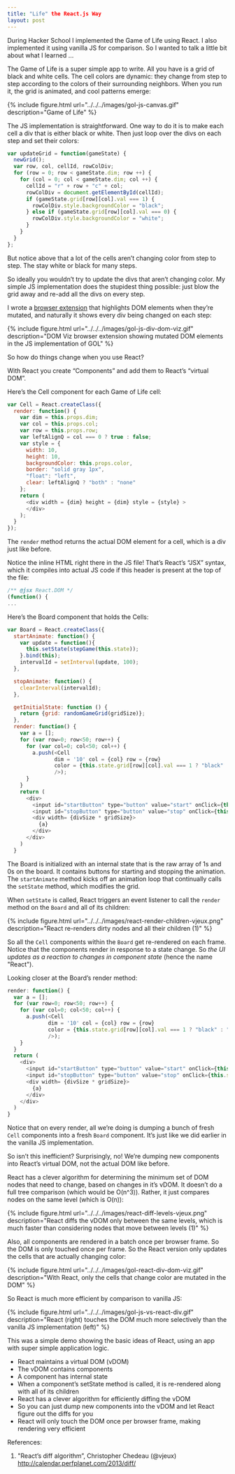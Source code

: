 ```yaml
---
title: "Life" the React.js Way
layout: post
---
```


During Hacker School I implemented the Game of Life using React. I also implemented it using vanilla JS for comparison. So I wanted to talk a little bit about what I learned …

The Game of Life is a super simple app to write. All you have is a grid of black and white cells. The cell colors are dynamic: they change from step to step according to the colors of their surrounding neighbors. When you run it, the grid is animated, and cool patterns emerge:

{% include figure.html url="../../../images/gol-js-canvas.gif" description="Game of Life" %}

The JS implementation is straightforward. One way to do it is to make each cell a div that is either black or white. Then just loop over the divs on each step and set their colors:

``` javascript
var updateGrid = function(gameState) {
  newGrid();
  var row, col, cellId, rowColDiv;
  for (row = 0; row < gameState.dim; row ++) {
    for (col = 0; col < gameState.dim; col ++) {
      cellId = "r" + row + "c" + col;
      rowColDiv = document.getElementById(cellId);
      if (gameState.grid[row][col].val === 1) {
        rowColDiv.style.backgroundColor = "black";
      } else if (gameState.grid[row][col].val === 0) {
        rowColDiv.style.backgroundColor = "white";
      }
    }
  }
};
```

But notice above that a lot of the cells aren’t changing color from step to step. The stay white or black for many steps.

So ideally you wouldn’t try to update the divs that aren’t changing color. My simple JS implementation does the stupidest thing possible: just blow the grid away and re-add all the divs on every step.

I wrote a [browser extension](https://github.com/paul-jean/dom-viz) that highlights DOM elements when they’re mutated, and naturally it shows every div being changed on each step:

{% include figure.html url="../../../images/gol-js-div-dom-viz.gif" description="DOM Viz browser extension showing mutated DOM elements in the JS implementation of GOL" %}


So how do things change when you use React?

With React you create “Components” and add them to React’s “virtual DOM”.

Here’s the Cell component for each Game of Life cell:

```javascript
var Cell = React.createClass({
  render: function() {
    var dim = this.props.dim;
    var col = this.props.col;
    var row = this.props.row;
    var leftAlignQ = col === 0 ? true : false;
    var style = {
      width: 10,
      height: 10,
      backgroundColor: this.props.color,
      border: "solid gray 1px",
      "float": "left",
      clear: leftAlignQ ? "both" : "none"
    };
    return (
      <div width = {dim} height = {dim} style = {style} >
      </div>
    );
  }
});
```

The `render` method returns the actual DOM element for a cell, which is a div just like before.

Notice the inline HTML right there in the JS file! That’s React’s “JSX” syntax, which it compiles into actual JS code if this header is present at the top of the file:

```javascript
/** @jsx React.DOM */
(function() {
...
```

Here’s the Board component that holds the Cells:

```javascript
var Board = React.createClass({
  startAnimate: function() {
    var update = function(){
      this.setState(stepGame(this.state));
    }.bind(this);
    intervalId = setInterval(update, 100);
  },

  stopAnimate: function() {
    clearInterval(intervalId);
  },

  getInitialState: function () {
    return {grid: randomGameGrid(gridSize)};
  },
  render: function() {
    var a = [];
    for (var row=0; row<50; row++) {
      for (var col=0; col<50; col++) {
        a.push(<Cell
               dim = '10' col = {col} row = {row}
               color = {this.state.grid[row][col].val === 1 ? "black" : "white"}
               />);
      }
    }
    return (
      <div>
        <input id="startButton" type="button" value="start" onClick={this.startAnimate}/>
        <input id="stopButton" type="button" value="stop" onClick={this.stopAnimate}/>
        <div width= {divSize * gridSize}>
          {a}
        </div>
      </div>
    )
  }
```

The Board is initialized with an internal state that is the raw array of 1s and 0s on the board. It contains buttons for starting and stopping the animation. The `startAnimate` method kicks off an animation loop that continually calls the `setState` method, which modifies the grid.

When `setState` is called, React triggers an event listener to call the `render` method on the `Board` and all of its children:

{% include figure.html url="../../../images/react-render-children-vjeux.png" description="React re-renders dirty nodes and all their children (1)" %}

So all the `Cell` components within the `Board` get re-rendered on each frame. Notice that the components render in response to a state change. So _the UI updates as a reaction to changes in component state_ (hence the name "React").

Looking closer at the Board’s render method:

```javascript
render: function() {
  var a = [];
  for (var row=0; row<50; row++) {
    for (var col=0; col<50; col++) {
      a.push(<Cell
             dim = '10' col = {col} row = {row}
             color = {this.state.grid[row][col].val === 1 ? "black" : "white"}
             />);
    }
  }
  return (
    <div>
      <input id="startButton" type="button" value="start" onClick={this.startAnimate}/>
      <input id="stopButton" type="button" value="stop" onClick={this.stopAnimate}/>
      <div width= {divSize * gridSize}>
        {a}
      </div>
    </div>
  )
}
```

Notice that on every render, all we’re doing is dumping a bunch of fresh `Cell` components into a fresh `Board` component. It’s just like we did earlier in the vanilla JS implementation.

So isn’t this inefficient? Surprisingly, no! We’re dumping new components into React’s virtual DOM, not the actual DOM like before.

React has a clever algorithm for determining the minimum set of DOM nodes that need to change, based on changes in it’s vDOM. It doesn’t do a full tree comparison (which would be O(n^3)). Rather, it just compares nodes on the same level (which is O(n)):

{% include figure.html url="../../../images/react-diff-levels-vjeux.png" description="React diffs the vDOM only between the same levels, which is much faster than considering nodes that move between levels (1)" %}

Also, all components are rendered in a batch once per browser frame. So the DOM is only touched once per frame. So the React version only updates the cells that are actually changing color:

{% include figure.html url="../../../images/gol-react-div-dom-viz.gif" description="With React, only the cells that change color are mutated in the DOM" %}

So React is much more efficient by comparison to vanilla JS:

{% include figure.html url="../../../images/gol-js-vs-react-div.gif" description="React (right) touches the DOM much more selectively than the vanilla JS implementation (left)" %}

This was a simple demo showing the basic ideas of React, using an app with super simple application logic.

* React maintains a virtual DOM (vDOM)
* The vDOM contains components
* A component has internal state
* When a component’s setState method is called, it is re-rendered along with all of its children
* React has a clever algorithm for efficiently diffing the vDOM
* So you can just dump new components into the vDOM and let React figure out the diffs for you
* React will only touch the DOM once per browser frame, making rendering very efficient

References:
1. "React’s diff algorithm”, Christopher Chedeau (@vjeux) http://calendar.perfplanet.com/2013/diff/

